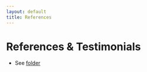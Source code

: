 ```yaml
---
layout: default
title: References
---
```

<link rel="stylesheet" href="assets/style.css">

# References & Testimonials
- See <a href="https://github.com/Athi-tronics/Portfolio/tree/main/references">folder</a>
